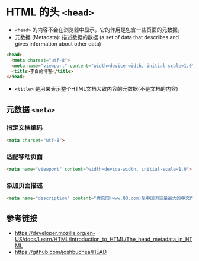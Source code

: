 # HTML 的头 `<head>`

* `<head>` 的内容不会在浏览器中显示，它的作用是包含一些页面的元数据。
* 元数据 (Metadata): 描述数据的数据 (a set of data that describes and gives information about other data)

```html
<head>
  <meta charset="utf-8">
  <meta name="viewport" content="width=device-width, initial-scale=1.0">
  <title>李白的博客</title>
</head>
```
* `<title>` 是用来表示整个HTML文档大致内容的元数据(不是文档的内容)

## 元数据 `<meta>`
### 指定文档编码
```html
<meta charset="utf-8">
```
### 适配移动页面
```html
<meta name="viewport" content="width=device-width, initial-scale=1.0">
```
### 添加页面描述
```html
<meta name="description" content="腾讯网(www.QQ.com)是中国浏览量最大的中文门户网站，是腾讯公司推出的集新闻信息、互动社区、娱乐产品和基础服务为一体的大型综合门户网站。腾讯网服务于全球华人用户，致力成为最具传播力和互动性，权威、主流、时尚的互联网媒体平台。通过强大的实时新闻和全面深入的信息资讯服务，为中国数以亿计的互联网用户提供富有创意的网上新生活。">
```

## 参考链接
* https://developer.mozilla.org/en-US/docs/Learn/HTML/Introduction_to_HTML/The_head_metadata_in_HTML
* https://github.com/joshbuchea/HEAD
